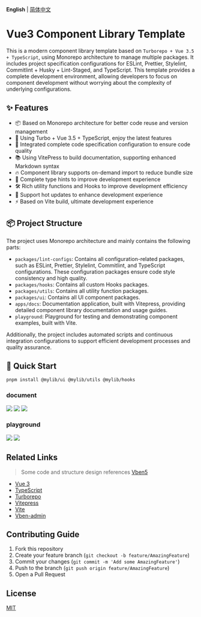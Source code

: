 **English** | [简体中文](./README.zh-CN.md)

# Vue3 Component Library Template

This is a modern component library template based on `Turborepo + Vue 3.5 + TypeScript`, using Monorepo architecture to manage multiple packages. It includes project specification configurations for ESLint, Prettier, Stylelint, Commitlint + Husky + Lint-Staged, and TypeScript. This template provides a complete development environment, allowing developers to focus on component development without worrying about the complexity of underlying configurations.

## ✨ Features

- 📦 Based on Monorepo architecture for better code reuse and version management
- 🚀 Using Turbo + Vue 3.5 + TypeScript, enjoy the latest features
- 🎨 Integrated complete code specification configuration to ensure code quality
- 📚 Using VitePress to build documentation, supporting enhanced Markdown syntax
- 🔥 Component library supports on-demand import to reduce bundle size
- 🎯 Complete type hints to improve development experience
- 🛠️ Rich utility functions and Hooks to improve development efficiency
- 🔄 Support hot updates to enhance development experience
- ⚡️ Based on Vite build, ultimate development experience

## 📦 Project Structure

The project uses Monorepo architecture and mainly contains the following parts:

- `packages/lint-configs`: Contains all configuration-related packages, such as ESLint, Prettier, Stylelint, Commitlint, and TypeScript configurations. These configuration packages ensure code style consistency and high quality.
- `packages/hooks`: Contains all custom Hooks packages.
- `packages/utils`: Contains all utility function packages.
- `packages/ui`: Contains all UI component packages.
- `apps/docs`: Documentation application, built with Vitepress, providing detailed component library documentation and usage guides.
- `playground`: Playground for testing and demonstrating component examples, built with Vite.

Additionally, the project includes automated scripts and continuous integration configurations to support efficient development processes and quality assurance.

## 🚀 Quick Start

```bash
pnpm install @mylib/ui @mylib/utils @mylib/hooks
```

### document

![](https://huangmingfu.github.io/drawing-bed/images/pic-go/202411241135445.png) ![](https://huangmingfu.github.io/drawing-bed/images/pic-go/202411241135191.png) ![](https://huangmingfu.github.io/drawing-bed/images/pic-go/202411241136925.png)

### playground

![](https://huangmingfu.github.io/drawing-bed/images/pic-go/202411241136535.png) ![](https://huangmingfu.github.io/drawing-bed/images/pic-go/202411241136209.png)

## Related Links

> Some code and structure design references [Vben5](https://github.com/vbenjs/vue-vben-admin)

- [Vue 3](https://vuejs.org/)
- [TypeScript](https://www.typescriptlang.org/)
- [Turborepo](https://turbo.build/repo)
- [Vitepress](https://vitepress.dev/)
- [Vite](https://vitejs.dev/)
- [Vben-admin](https://github.com/vbenjs/vue-vben-admin)

## Contributing Guide

1. Fork this repository
2. Create your feature branch (`git checkout -b feature/AmazingFeature`)
3. Commit your changes (`git commit -m 'Add some AmazingFeature'`)
4. Push to the branch (`git push origin feature/AmazingFeature`)
5. Open a Pull Request

## License

[MIT](LICENSE)
